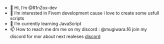 - 👋 Hi, I’m @R1nZox-dev
- 👀 I’m interested in Fivem development cause i love to create some usfull scripts
- 🌱 I’m currently learning JavaScript
- 📫 How to reach me dm me on my discord : @mugiwara.16
join my discord for mor about next realeses
[discord](https://discord.gg/fcX35xvJap)
<!---
R1nZox-dev/R1nZox-dev is a ✨ special ✨ repository because its `README.md` (this file) appears on your GitHub profile.
You can click the Preview link to take a look at your changes.
--->
